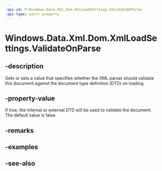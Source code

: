 ```yaml
---
-api-id: P:Windows.Data.Xml.Dom.XmlLoadSettings.ValidateOnParse
-api-type: winrt property
---
```


<!-- Property syntax
public bool ValidateOnParse { get;  set; }
-->

# Windows.Data.Xml.Dom.XmlLoadSettings.ValidateOnParse

## -description
Gets or sets a value that specifies whether the XML parser should validate this document against the document type definition (DTD) on loading.

## -property-value
If true, the internal or external DTD will be used to validate the document. The default value is false.

## -remarks

## -examples

## -see-also
